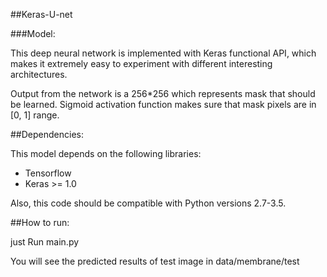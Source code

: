 ##Keras-U-net

###Model:

This deep neural network is implemented with Keras functional API, which makes it extremely easy to experiment with different interesting architectures.

Output from the network is a 256*256 which represents mask that should be learned. Sigmoid activation function makes sure that mask pixels are in [0, 1] range.


##Dependencies:

This model depends on the following libraries:

* Tensorflow
* Keras >= 1.0

Also, this code should be compatible with Python versions 2.7-3.5.

##How to run:

just Run main.py

You will see the predicted results of test image in data/membrane/test



